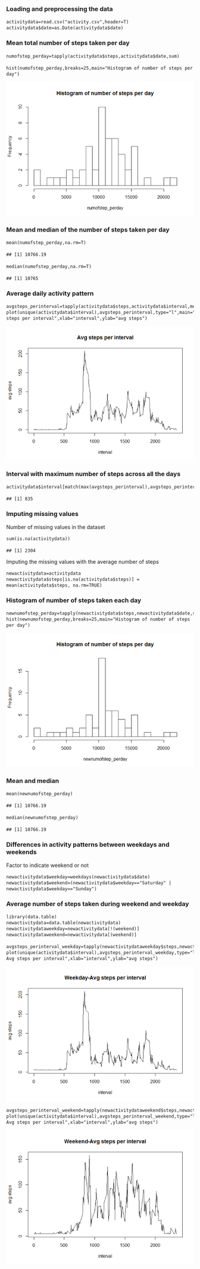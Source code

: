 ### Loading and preprocessing the data

    activitydata=read.csv("activity.csv",header=T)
    activitydata$date=as.Date(activitydata$date)

### Mean total number of steps taken per day

    numofstep_perday=tapply(activitydata$steps,activitydata$date,sum)

    hist(numofstep_perday,breaks=25,main="Histogram of number of steps per day")

![](PA1_template_files/figure-markdown_strict/unnamed-chunk-3-1.png)

### Mean and median of the number of steps taken per day

    mean(numofstep_perday,na.rm=T)

    ## [1] 10766.19

    median(numofstep_perday,na.rm=T)

    ## [1] 10765

### Average daily activity pattern

    avgsteps_perinterval=tapply(activitydata$steps,activitydata$interval,mean,na.rm=T)
    plot(unique(activitydata$interval),avgsteps_perinterval,type="l",main="Avg steps per interval",xlab="interval",ylab="avg steps")

![](PA1_template_files/figure-markdown_strict/unnamed-chunk-4-1.png)

### Interval with maximum number of steps across all the days

    activitydata$interval[match(max(avgsteps_perinterval),avgsteps_perinterval)]

    ## [1] 835

### Imputing missing values

Number of missing values in the dataset

    sum(is.na(activitydata))

    ## [1] 2304

Imputing the missing values with the average number of steps

    newactivitydata=activitydata
    newactivitydata$steps[is.na(activitydata$steps)] = mean(activitydata$steps, na.rm=TRUE)

### Histogram of number of steps taken each day

    newnumofstep_perday=tapply(newactivitydata$steps,newactivitydata$date,sum)
    hist(newnumofstep_perday,breaks=25,main="Histogram of number of steps per day")

![](PA1_template_files/figure-markdown_strict/unnamed-chunk-8-1.png)

### Mean and median

    mean(newnumofstep_perday)

    ## [1] 10766.19

    median(newnumofstep_perday)

    ## [1] 10766.19

### Differences in activity patterns between weekdays and weekends

Factor to indicate weekend or not

    newactivitydata$weekday=weekdays(newactivitydata$date)
    newactivitydata$weekend=(newactivitydata$weekday=="Saturday" | newactivitydata$weekday=="Sunday")

### Average number of steps taken during weekend and weekday

    library(data.table)
    newactivitydata=data.table(newactivitydata)
    newactivitydataweekday=newactivitydata[!(weekend)]
    newactivitydataweekend=newactivitydata[(weekend)]

    avgsteps_perinterval_weekday=tapply(newactivitydataweekday$steps,newactivitydataweekday$interval,mean)
    plot(unique(activitydata$interval),avgsteps_perinterval_weekday,type="l",main="Weekday-Avg steps per interval",xlab="interval",ylab="avg steps")

![](PA1_template_files/figure-markdown_strict/unnamed-chunk-11-1.png)

    avgsteps_perinterval_weekend=tapply(newactivitydataweekend$steps,newactivitydataweekend$interval,mean)
    plot(unique(activitydata$interval),avgsteps_perinterval_weekend,type="l",main="Weekend-Avg steps per interval",xlab="interval",ylab="avg steps")

![](PA1_template_files/figure-markdown_strict/unnamed-chunk-11-2.png)

